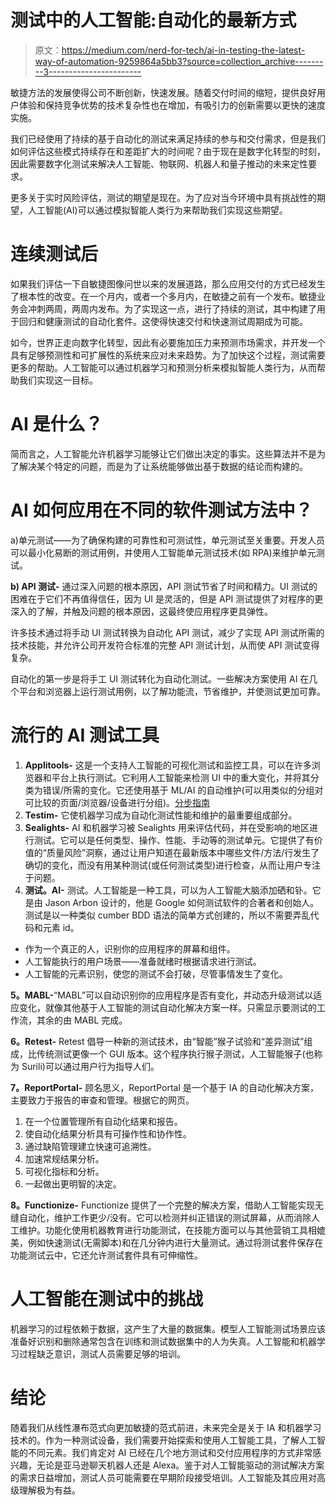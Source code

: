 # 测试中的人工智能:自动化的最新方式

> 原文：<https://medium.com/nerd-for-tech/ai-in-testing-the-latest-way-of-automation-9259864a5bb3?source=collection_archive---------3----------------------->

敏捷方法的发展使得公司不断创新，快速发展。随着交付时间的缩短，提供良好用户体验和保持竞争优势的技术复杂性也在增加，有吸引力的创新需要以更快的速度实施。

我们已经使用了持续的基于自动化的测试来满足持续的参与和交付需求，但是我们如何评估这些模式持续存在和差距扩大的时间呢？由于现在是数字化转型的时刻，因此需要数字化测试来解决人工智能、物联网、机器人和量子推动的未来定性要求。

更多关于实时风险评估，测试的期望是现在。为了应对当今环境中具有挑战性的期望，人工智能(AI)可以通过模拟智能人类行为来帮助我们实现这些期望。

# 连续测试后

如果我们评估一下自敏捷图像问世以来的发展道路，那么应用交付的方式已经发生了根本性的改变。在一个月内，或者一个多月内，在敏捷之前有一个发布。敏捷业务会冲刺两周，两周内发布。为了实现这一点，进行了持续的测试，其中构建了用于回归和健康测试的自动化套件。这使得快速交付和快速测试周期成为可能。

如今，世界正走向数字化转型，因此有必要施加压力来预测市场需求，并开发一个具有足够预测性和可扩展性的系统来应对未来趋势。为了加快这个过程，测试需要更多的帮助。人工智能可以通过机器学习和预测分析来模拟智能人类行为，从而帮助我们实现这一目标。

# AI 是什么？

简而言之，人工智能允许机器学习能够让它们做出决定的事实。这些算法并不是为了解决某个特定的问题，而是为了让系统能够做出基于数据的结论而构建的。

# AI 如何应用在不同的软件测试方法中？

a)单元测试——为了确保构建的可靠性和可测试性，单元测试至关重要。开发人员可以最小化易断的测试用例，并使用人工智能单元测试技术(如 RPA)来维护单元测试。

**b) API 测试-** 通过深入问题的根本原因，API 测试节省了时间和精力。UI 测试的困难在于它们不再值得信任，因为 UI 是灵活的，但是 API 测试提供了对程序的更深入的了解，并触及问题的根本原因，这最终使应用程序更具弹性。

许多技术通过将手动 UI 测试转换为自动化 API 测试，减少了实现 API 测试所需的技术技能，并允许公司开发符合标准的完整 API 测试计划，从而使 API 测试变得复杂。

自动化的第一步是将手工 UI 测试转化为自动化测试。一些解决方案使用 AI 在几个平台和浏览器上运行测试用例，以了解功能流，节省维护，并使测试更加可靠。

# **流行的 AI 测试工具**

1.  **Applitools-** 这是一个支持人工智能的可视化测试和监控工具，可以在许多浏览器和平台上执行测试。它利用人工智能来检测 UI 中的重大变化，并将其分类为错误/所需的变化。它还使用基于 ML/AI 的自动维护(可以用类似的分组对可比较的页面/浏览器/设备进行分组)。[分步指南](/nerd-for-tech/validating-ui-using-ai-with-cypress-c029ea6b6aa4?source=your_stories_page-------------------------------------)
2.  **Testim-** 它使机器学习成为自动化测试性能和维护的最重要组成部分。
3.  **Sealights-** AI 和机器学习被 Sealights 用来评估代码，并在受影响的地区进行测试。它可以是任何类型、操作、性能、手动等的测试单元。它提供了有价值的“质量风险”洞察，通过让用户知道在最新版本中哪些文件/方法/行发生了确切的变化，而没有用某种测试(或任何测试类型)进行检查，从而让用户专注于问题。
4.  **测试。AI-** 测试。人工智能是一种工具，可以为人工智能大脑添加硒和钋。它是由 Jason Arbon 设计的，他是 Google 如何测试软件的合著者和创始人。测试是以一种类似 cumber BDD 语法的简单方式创建的，所以不需要弄乱代码和元素 id。

*   作为一个真正的人，识别你的应用程序的屏幕和组件。
*   人工智能执行的用户场景——准备就绪时根据请求进行测试。
*   人工智能的元素识别，使您的测试不会打破，尽管事情发生了变化。

**5。MABL-**“MABL”可以自动识别你的应用程序是否有变化，并动态升级测试以适应变化，就像其他基于人工智能的测试自动化解决方案一样。只需显示要测试的工作流，其余的由 MABL 完成。

**6。Retest-** Retest 倡导一种新的测试技术，由“智能”猴子试验和“差异测试”组成，比传统测试更像一个 GUI 版本。这个程序执行猴子测试，人工智能猴子(也称为 Surili)可以通过用户行为指导人们。

**7。ReportPortal-** 顾名思义，ReportPortal 是一个基于 IA 的自动化解决方案，主要致力于报告的审查和管理。根据它的网页。

1.  在一个位置管理所有自动化结果和报告。
2.  使自动化结果分析具有可操作性和协作性。
3.  通过缺陷管理建立快速可追溯性。
4.  加速常规结果分析。
5.  可视化指标和分析。
6.  一起做出更明智的决定。

**8。Functionize-** Functionize 提供了一个完整的解决方案，借助人工智能实现无缝自动化，维护工作更少/没有。它可以检测并纠正错误的测试屏幕，从而消除人工维护。功能化使用机器教育进行功能测试，在技能方面可以与其他营销工具相媲美，例如快速测试(无需脚本)和在几分钟内进行大量测试。通过将测试套件保存在功能测试云中，它还允许测试套件具有可伸缩性。

# 人工智能在测试中的挑战

机器学习的过程依赖于数据，这产生了大量的数据集。模型人工智能测试场景应该准备好识别和删除通常包含在训练和测试数据集中的人为失真。人工智能和机器学习过程缺乏意识，测试人员需要足够的培训。

# 结论

随着我们从线性瀑布范式向更加敏捷的范式前进，未来完全是关于 IA 和机器学习技术的。作为一种测试设备，我们需要开始探索和使用人工智能工具，了解人工智能的不同元素。我们肯定对 AI 已经在几个地方测试和交付应用程序的方式非常感兴趣，无论是亚马逊聊天机器人还是 Alexa。鉴于对人工智能驱动的测试解决方案的需求日益增加，测试人员可能需要在早期阶段接受培训。人工智能及其应用对高级理解极为有益。